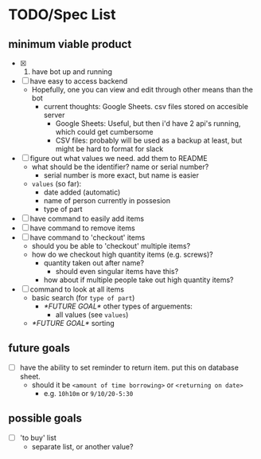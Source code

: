 # TODO/Spec List

## minimum viable product

- [x] 1. have bot up and running  
- [ ] have easy to access backend  
    - Hopefully, one you can view and edit through other means than the bot  
        - current thoughts: Google Sheets. csv files stored on accesible server  
            - Google Sheets: Useful, but then i'd have 2 api's running, which could get cumbersome  
            - CSV files: probably will be used as a backup at least, but might be hard to format for slack   
- [ ] figure out what values we need. add them to README  
    - what should be the identifier? name or serial number?
        - serial number is more exact, but name is easier
    - `values` (so far):
        - date added (automatic)
        - name of person currently in possesion
        - type of part
- [ ] have command to easily add items  
- [ ] have command to remove items  
- [ ] have command to 'checkout' items  
    - should you be able to 'checkout' multiple items?  
    - how do we checkout high quantity items (e.g. screws)?  
        - quantity taken out after name?  
            - should even singular items have this?  
        - how about if multiple people take out high quantity items?  
- [ ] command to look at all items
    - basic search (for `type of part`)
        - *\*FUTURE GOAL\** other types of arguements:
            - all values (see `values`)
    - *\*FUTURE GOAL\** sorting

## future goals

- [ ] have the ability to set reminder to return item. put this on database sheet.  
    - should it be `<amount of time borrowing>` or `<returning on date>`  
        - e.g. `10h10m` or `9/10/20-5:30`  

## possible goals

- [ ] 'to buy' list  
    - separate list, or another value?  
